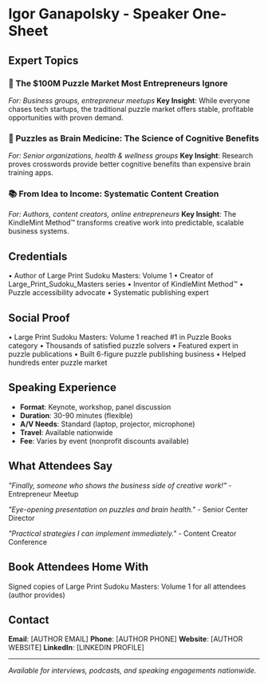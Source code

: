 # Igor Ganapolsky - Speaker One-Sheet

## Expert Topics
### 🧩 The $100M Puzzle Market Most Entrepreneurs Ignore
*For: Business groups, entrepreneur meetups*
**Key Insight**: While everyone chases tech startups, the traditional puzzle market offers stable, profitable opportunities with proven demand.

### 🧠 Puzzles as Brain Medicine: The Science of Cognitive Benefits
*For: Senior organizations, health & wellness groups*
**Key Insight**: Research proves crosswords provide better cognitive benefits than expensive brain training apps.

### 📚 From Idea to Income: Systematic Content Creation
*For: Authors, content creators, online entrepreneurs*
**Key Insight**: The KindleMint Method™ transforms creative work into predictable, scalable business systems.

## Credentials
• Author of Large Print Sudoku Masters: Volume 1
• Creator of Large_Print_Sudoku_Masters series
• Inventor of KindleMint Method™
• Puzzle accessibility advocate
• Systematic publishing expert

## Social Proof
• Large Print Sudoku Masters: Volume 1 reached #1 in Puzzle Books category
• Thousands of satisfied puzzle solvers
• Featured expert in puzzle publications
• Built 6-figure puzzle publishing business
• Helped hundreds enter puzzle market

## Speaking Experience
- **Format**: Keynote, workshop, panel discussion
- **Duration**: 30-90 minutes (flexible)
- **A/V Needs**: Standard (laptop, projector, microphone)
- **Travel**: Available nationwide
- **Fee**: Varies by event (nonprofit discounts available)

## What Attendees Say
*"Finally, someone who shows the business side of creative work!"* - Entrepreneur Meetup

*"Eye-opening presentation on puzzles and brain health."* - Senior Center Director

*"Practical strategies I can implement immediately."* - Content Creator Conference

## Book Attendees Home With
Signed copies of Large Print Sudoku Masters: Volume 1 for all attendees (author provides)

## Contact
**Email**: [AUTHOR EMAIL]
**Phone**: [AUTHOR PHONE]
**Website**: [AUTHOR WEBSITE]
**LinkedIn**: [LINKEDIN PROFILE]

---
*Available for interviews, podcasts, and speaking engagements nationwide.*
